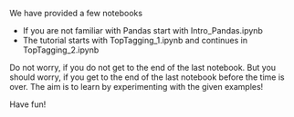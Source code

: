 We have provided a few notebooks

* If you are not familiar with Pandas start with Intro_Pandas.ipynb
* The tutorial starts with TopTagging_1.ipynb and continues in TopTagging_2.ipynb

Do not worry, if you do not get to the end of the last notebook. 
But you should worry, if you get to the end of the last notebook before the time is over. 
The aim is to learn by experimenting with the given examples!


Have fun!

